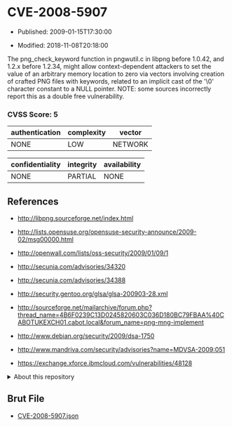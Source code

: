 # CVE-2008-5907

- Published: 2009-01-15T17:30:00

- Modified: 2018-11-08T20:18:00

The png_check_keyword function in pngwutil.c in libpng before 1.0.42, and 1.2.x before 1.2.34, might allow context-dependent attackers to set the value of an arbitrary memory location to zero via vectors involving creation of crafted PNG files with keywords, related to an implicit cast of the '\0' character constant to a NULL pointer.  NOTE: some sources incorrectly report this as a double free vulnerability.

### CVSS Score: **5**

| authentication | complexity | vector |
| --- | --- | --- |
| NONE | LOW | NETWORK |

| confidentiality | integrity | availability |
| --- | --- | --- |
| NONE | PARTIAL | NONE |

## References

* http://libpng.sourceforge.net/index.html

* http://lists.opensuse.org/opensuse-security-announce/2009-02/msg00000.html

* http://openwall.com/lists/oss-security/2009/01/09/1

* http://secunia.com/advisories/34320

* http://secunia.com/advisories/34388

* http://security.gentoo.org/glsa/glsa-200903-28.xml

* http://sourceforge.net/mailarchive/forum.php?thread_name=4B6F0239C13D0245820603C036D180BC79FBAA%40CABOTUKEXCH01.cabot.local&forum_name=png-mng-implement

* http://www.debian.org/security/2009/dsa-1750

* http://www.mandriva.com/security/advisories?name=MDVSA-2009:051

* https://exchange.xforce.ibmcloud.com/vulnerabilities/48128

<details>
<summary>About this repository</summary> 

  This repository is part of the project [Live Hack CVE](https://github.com/Live-Hack-CVE). Main website can be found [www.live-hack.org](https://www.live-hack.org) 
  
  Made by [Sn0wAlice](https://github.com/Sn0wAlice) for the people that care about security and need to have a feed of the latest CVEs. Hope you enjoy it, don't forget to star the repo and follow me on [Twitter](https://twitter.com/Sn0wAlice) and [Github](https://github.com/Sn0wAlice). And that is my [personnal website](https://www.alice-snow.me/)

  - [Home Page](https://github.com/Live-Hack-CVE)
  - [Framework](https://github.com/Live-Hack-CVE/cve-framework)
  - [CVE database](https://github.com/Live-Hack-CVE/full_database)
  - [Changelog](https://github.com/Live-Hack-CVE/Changelog)
</details>

## Brut File

* [CVE-2008-5907.json](https://raw.githubusercontent.com/Live-Hack-CVE/full_database/main/cves/2008/CVE-2008-5907.json)

